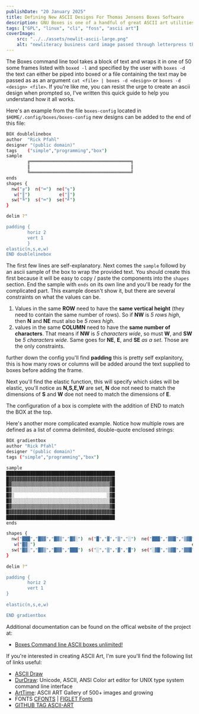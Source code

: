 ```yaml
---
publishDate: "20 January 2025"
title: Defining New ASCII Designs For Thomas Jensens Boxes Software
description: GNU Boxes is one of a handful of great ASCII art utilities for linux released under the GPL. 
tags: ["GPL", "linux", "cli", "foss", "ascii art"]
coverImage:
    src: "../../assets/newlit-ascii-large.png"
    alt: "newliteracy business card image passed through letterpress then displayed in the terminal "
---
```


The Boxes command line tool takes a block of text and wraps it in one of 50 some frames listed with `boxed -l` and specified by the user with `boxes -d` the text can either be piped into boxed or a file containing the text may be passed as as an argument `cat <file> | boxes -d <design>` or `boxes -d <design> <file>`. If you're like me, you can resist the urge to create an ascii design when prompted so, I've written this quick guide to help you understand how it all works.


Here's an example from the file `boxes-config` located in `$HOME/.config/boxes/boxes-config` new designs can be added to the end of this file:

```bash
BOX doublelinebox
author  "Rick Pfahl"
designer "(public domain)"
tags    ("simple","programming","box")
sample
        ╔══════════════════════════════════════╗
        ║                                      ║
        ╚══════════════════════════════════════╝
ends
shapes {
  nw("╔")  n("═")  ne("╗")
   w("║")           e("║")
  sw("╚")  s("═")  se("╝")
}

delim ?"

padding {
        horiz 2
        vert 1
        }
elastic(n,s,e,w)
END doublelinebox
```

The first few lines are self-explanatory. Next comes the `sample` followd by an ascii sample of the box to wrap the provided text. You should create this first because it will be easy to copy / paste the components into the `shapes` section. End the sample with `ends` on its own line and you'll be ready for the complicated part. This example doesn't show it, but there are several constraints on what the values can be. 

1) Values in the same **ROW** need to have the **same vertical height** (they need to contain the same number of rows).
     So if **NW** is *5 rows high*, then **N** and **NE** must also be *5 rows high*. 
2) values in the same **COLUMN** need to have the **same number of characters**. 
     That means if **NW** is *5 characters wide*, so must **W**, and **SW** be *5 characters wide*. Same goes for **NE**, **E**, and **SE** *as a set*. Those are the only constraints.

further down the config you'll find **padding** this is pretty self explanitory, this is how many rows or columns will be added around the text supplied to boxes before adding the frame.

Next you'll find the elastic function, this will specify which sides will be elastic, you'll notice as **N,S,E,W** are set, **N** doe not need to match the dimensions of **S** and **W** doe not need to match the dimensions of **E**.

The configuration of a box is complete with the addition of END <designmame> to match the BOX <designname> at the top.

Here's another more complicated example. Notice how multiple rows are defined as a list of comma delimited, double-quote enclosed strings:
```bash
BOX gradientbox
author "Rick Pfahl"
designer "(public domain)"
tags ("simple","programming","box")

sample 
█████████████████████████████████████████
█▓▓▓▓▓▓▓▓▓▓▓▓▓▓▓▓▓▓▓▓▓▓▓▓▓▓▓▓▓▓▓▓▓▓▓▓▓▓▓█
█▓▒▒▒▒▒▒▒▒▒▒▒▒▒▒▒▒▒▒▒▒▒▒▒▒▒▒▒▒▒▒▒▒▒▒▒▒▒▓█
█▓░░░░░░░░░░░░░░░░░░░░░░░░░░░░░░░░░░░░░▓█
█▓░                                   ░▓█   
█▓░░░░░░░░░░░░░░░░░░░░░░░░░░░░░░░░░░░░░▓█
█▓▒▒▒▒▒▒▒▒▒▒▒▒▒▒▒▒▒▒▒▒▒▒▒▒▒▒▒▒▒▒▒▒▒▒▒▒▒▓█
█▓▓▓▓▓▓▓▓▓▓▓▓▓▓▓▓▓▓▓▓▓▓▓▓▓▓▓▓▓▓▓▓▓▓▓▓▓▓▓█
█████████████████████████████████████████ 
ends

shapes {
  nw("███","█▓▓","█▓▒","█▓░")  n("█","▓","▒","░")  ne("███","▓▓█","▒▓█","░▓█")
   w("█▓░")                                                           e("░▓█")
  sw("█▓░","█▓▒","█▓▓","███")  s("░","▒","▓","█")  se("░▓█","▒▓█","▓▓█","███")
}
 
delim ?"

padding { 
        horiz 2 
        vert 1 
}
 
elastic(n,s,e,w)

END gradientbox
```

Additional documentation can be found on the offical website of the project at:

- [Boxes Command line ASCII boxes unlimited!](https://boxes.thomasjensen.com/)

If you're interested in creating ASCII Art, I'm sure you'll find the following list of links useful:

- [ASCII Draw](https://github.com/Nokse22/ascii-draw)
- [DurDraw](https://github.com/cmang/durdraw): Unicode, ASCII, ANSI Color art editor for UNIX type system command line interface
- [ArtTime](https://github.com/poetaman/arttime): ASCII ART Gallery of 500+ images and growing
- FONTS [CFONTS](https://github.com/dominikwilkowski/cfonts) | [FIGLET Fonts](github.com/xero/figlet-fonts)
- [GITHUB TAG ASCII-ART](https://github.com/topics/ascii-art)
